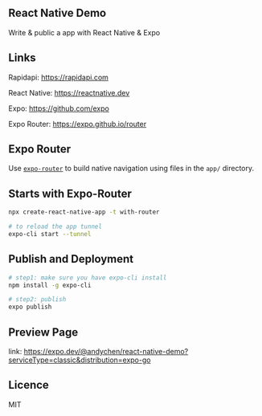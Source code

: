 ## React Native Demo
Write & public a app with React Native & Expo

## Links
Rapidapi: https://rapidapi.com

React Native: https://reactnative.dev

Expo: https://github.com/expo

Expo Router: https://expo.github.io/router

## Expo Router

Use [`expo-router`](https://expo.github.io/router) to build native navigation using files in the `app/` directory.

## Starts with Expo-Router
```sh
npx create-react-native-app -t with-router
```

```sh
# to reload the app tunnel
expo-cli start --tunnel
```

## Publish and Deployment
```sh
# step1: make sure you have expo-cli install
npm install -g expo-cli

# step2: publish
expo publish
```

## Preview Page
link: https://expo.dev/@andychen/react-native-demo?serviceType=classic&distribution=expo-go

## Licence
MIT
